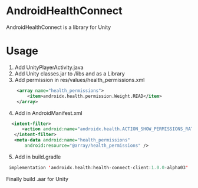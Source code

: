 # AndroidHealthConnect

AndroidHealthConnect is a library for Unity

# Usage
1. Add UnityPlayerActivity.java
2. Add Unity classes.jar to /libs and as a Library
3. Add permission in res/values/health_permissions.xml
```xml
    <array name="health_permissions">
        <item>androidx.health.permission.Weight.READ</item>
    </array>
```

4. Add in AndroidManifest.xml
```xml
  <intent-filter>
      <action android:name="androidx.health.ACTION_SHOW_PERMISSIONS_RATIONALE"/>
   </intent-filter>
   <meta-data android:name="health_permissions"
       android:resource="@array/health_permissions" />
```

5. Add in build.gradle
```kotlin
 implementation 'androidx.health:health-connect-client:1.0.0-alpha03'
```


Finally build .aar for Unity 
